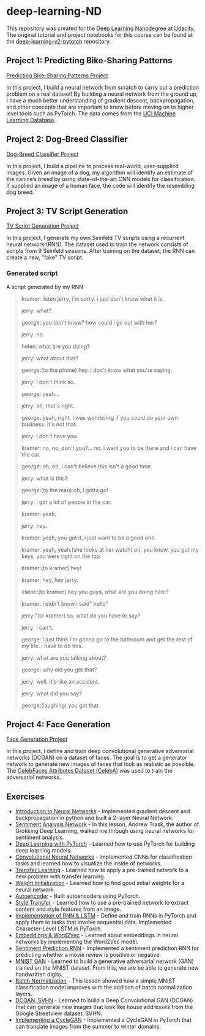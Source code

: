 # deep-learning-ND
This repository was created for the [Deep Learning Nanodegree](https://www.udacity.com/course/deep-learning-nanodegree--nd101) at [Udacity](https://www.udacity.com/). The original tutorial and project notebooks for this course can be found at the [deep-learning-v2-pytorch](https://github.com/udacity/deep-learning-v2-pytorch) repository.

## Project 1: Predicting Bike-Sharing Patterns

[Predicting Bike-Sharing Patterns Project](project-bikesharing)<br/>

In this project, I build a neural network from scratch to carry out a prediction problem on a real dataset! By building a neural network from the ground up, I have a much better understanding of gradient descent, backpropagation, and other concepts that are important to know before moving on to higher level tools such as PyTorch. The data comes from the [UCI Machine Learning Database](https://archive.ics.uci.edu/ml/datasets/Bike+Sharing+Dataset).


## Project 2: Dog-Breed Classifier

[Dog-Breed Classifier Project](project-dog-classification)<br/>

In this project, I build a pipeline to process real-world, user-supplied images. Given an image of a dog, my algorithm will identify an estimate of the canine’s breed by using state-of-the-art CNN models for classification. If supplied an image of a human face, the code will identify the resembling dog breed.

## Project 3: TV Script Generation
[TV Script Generation Project](project-tv-script-generation)<br/>

In this project, I generate my own Seinfeld TV scripts using a recurrent neural network (RNN). The dataset used to train the network consists of scripts from 9 Seinfeld seasons. After training on the dataset, the RNN can create a new, "fake" TV script.

### Generated script

A script generated by my RNN

>kramer: listen jerry, i'm sorry. i just don't know what it is.
>
>jerry: what?
>
>george: you don't know? how could i go out with her?
>
>jerry: no.
>
>helen: what are you doing?
>
>jerry: what about that?
>
>george:(to the phone) hey. i don't know what you're saying.
>
>jerry: i don't think so.
>
>george: yeah...
>
>jerry: oh, that's right.
>
>george: yeah, right. i was wondering if you could do your own business. it's not that.
>
>jerry: i don't have you.
>
>kramer: no, no, don't you?... no, i want you to be there and i can have the car.
>
>george: oh, oh, i can't believe this isn't a good time.
>
>jerry: what is this?
>
>george:(to the man) oh, i gotta go!
>
>jerry: i got a lot of people in the car.
>
>kramer: yeah.
>
>jerry: hey.
>
>kramer: yeah, you got it, i just want to be a good one.
>
>kramer: yeah, yeah.(she looks at her watch) oh, you know, you got my keys, you were right on the top.
>
>kramer:(to kramer) hey!
>
>kramer: hey, hey jerry.
>
>elaine:(to kramer) hey you guys, what are you doing here?
>
>kramer: i didn't know i said" hello"
>
>jerry:"(to kramer) so, what do you have to say?
>
>jerry: i can't.
>
>george: i just think i'm gonna go to the bathroom and get the rest of my life. i have to do this.
>
>jerry: what are you talking about?
>
>george: why did you get that?
>
>jerry: well, it's like an accident.
>
>jerry: what did you say?
>
>george:(laughing) you got that

## Project 4: Face Generation
[Face Generation Project](project-face-generation)<br/>

In this project, I define and train deep convolutional generative adversarial networks (DCGAN) on a dataset of faces. The goal is to get a generator network to generate new images of faces that look as realistic as possible. The [CelebFaces Attributes Dataset (CelebA)](http://mmlab.ie.cuhk.edu.hk/projects/CelebA.html) was used to train the adversarial networks.

## Exercises
* [Introduction to Neural Networks](intro-neural-networks) - Implemented gradient descent and backpropagation in python and built a 2-layer Neural Network.
* [Sentiment Analysis Network](sentiment-analysis-network) - In this lesson, Andrew Trask, the author of Grokking Deep Learning, walked me through using neural networks for sentiment analysis.
* [Deep Learning with PyTorch](intro-to-pytorch) - Learned how to use PyTorch for building deep learning models.
* [Convolutional Neural Networks](convolutional-neural-networks) - Implemented CNNs for classification tasks and learned how to visualize the inside of networks.
* [Transfer Learning](transfer-learning) - Learned how to apply a pre-trained network to a new problem with transfer learning.
* [Weight Initialization](weight-initialization) - Learned how to find good initial weights for a neural network.
* [Autoencoder](autoencoder) - Built autoencoders using PyTorch.
* [Style Transfer](style-transfer) - Learned how to use a pre-trained network to extract content and style features from an image. 
* [Implementation of RNN & LSTM](recurrent-neural-networks) - Define and train RNNs in PyTorch and apply them to tasks that involve sequential data. Implemented Character-Level LSTM in PyTorch. 
* [Embeddings & Word2Vec](word2vec-embeddings) - Learned about embeddings in neural networks by implementing the Word2Vec model.
* [Sentiment Prediction RNN](sentiment-rnn) - Implemented a sentiment prediction RNN for predicting whether a movie review is positive or negative. 
* [MNIST GAN](gan-mnist) - Learned to build a generative adversarial network (GAN) trained on the MNIST dataset. From this, we are be able to generate new handwritten digits.
* [Batch Normalization](batch-norm) - This lesson showed how a simple MNIST classification model improves with the addition of batch normalization layers.
* [DCGAN, SVHN](dcgan-svhn) - Learned to build a  Deep Convolutional GAN (DCGAN) that can generate new images that look like house addresses from the Google Streetview dataset, SVHN.
* [Implementing a CycleGAN](cycle-gan) - Implemented a CycleGAN in PyTorch that can translate images from the summer to winter domains.
